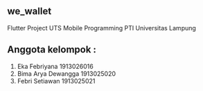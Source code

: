## we_wallet

Flutter Project UTS Mobile Programming PTI Universitas Lampung

## Anggota kelompok :
1. Eka Febriyana 1913026016
2. Bima Arya Dewangga 1913025020
3. Febri Setiawan 1913025021

